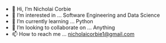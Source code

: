 - 👋 Hi, I’m Nicholai Corbie
- 👀 I’m interested in ... Software Engineering and Data Science
- 🌱 I’m currently learning ... Python
- 💞️ I’m looking to collaborate on ... Anything
- 📫 How to reach me ... nicholaicorbie1@gmail.com

<!---
Corbiegoonta/Corbiegoonta is a ✨ special ✨ repository because its `README.md` (this file) appears on your GitHub profile.
You can click the Preview link to take a look at your changes.
--->
